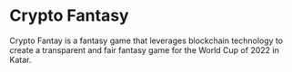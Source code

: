 # Crypto Fantasy
Crypto Fantay is a fantasy game that leverages blockchain technology to create a transparent and fair fantasy game for the World Cup of 2022 in Katar.
